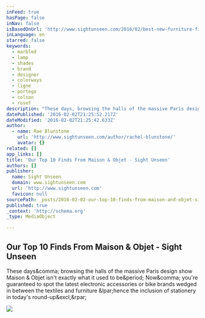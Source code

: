 ```yaml
---
inFeed: true
hasPage: false
inNav: false
isBasedOnUrl: 'http://www.sightunseen.com/2016/02/best-new-furniture-finds-maison-objet/'
inLanguage: en
starred: false
keywords:
  - marbled
  - lamp
  - shades
  - brand
  - designer
  - colorways
  - ligne
  - portego
  - colson
  - roset
description: "These days, browsing the halls of the massive Paris design show Maison & Objet isn't exactly what it used to be. Now, you're guaranteed to spot the latest electronic accessories or bike brands wedged in between the textiles and furniture (hence the inclusion of stationery in today's round-up!)"
datePublished: '2016-02-02T21:25:52.217Z'
dateModified: '2016-02-02T21:25:42.633Z'
author:
  - name: Rae Blunstone
    url: 'http://www.sightunseen.com/author/rachel-blunstone/'
    avatar: {}
related: []
app_links: []
title: 'Our Top 10 Finds From Maison & Objet - Sight Unseen'
authors: []
publisher:
  name: Sight Unseen
  domain: www.sightunseen.com
  url: 'http://www.sightunseen.com'
  favicon: null
sourcePath: _posts/2016-02-02-our-top-10-finds-from-maison-and-objet-sight-unseen.md
published: true
_context: 'http://schema.org'
_type: MediaObject

---
```

<article style=""><h1>Our Top 10 Finds From Maison &amp; Objet - Sight Unseen</h1><p>These days&amp;comma; browsing the halls of the massive Paris design show Maison &amp; Objet isn't exactly what it used to be&amp;period; Now&amp;comma; you're guaranteed to spot the latest electronic accessories or bike brands wedged in between the textiles and furniture &amp;lpar;hence the inclusion of stationery in today's round-up&amp;excl;&amp;rpar;</p><img src="http://www.sightunseen.com/content/uploads/2016/01/Selfportrait_wall_wood.jpg" /></article>